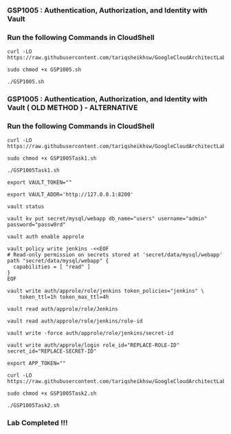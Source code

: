 ### GSP1005 :  Authentication, Authorization, and Identity with Vault 

### Run the following Commands in CloudShell

```
curl -LO https://raw.githubusercontent.com/tariqsheikhsw/GoogleCloudArchitectLabs/main/Solutions/GSP1005.sh

sudo chmod +x GSP1005.sh

./GSP1005.sh
```


### GSP1005 :  Authentication, Authorization, and Identity with Vault  ( OLD METHOD ) - ALTERNATIVE

### Run the following Commands in CloudShell

```
curl -LO https://raw.githubusercontent.com/tariqsheikhsw/GoogleCloudArchitectLabs/main/Solutions/GSP1005Task1.sh

sudo chmod +x GSP1005Task1.sh

./GSP1005Task1.sh
```
```
export VAULT_TOKEN=""
```
```
export VAULT_ADDR='http://127.0.0.1:8200'

vault status

vault kv put secret/mysql/webapp db_name="users" username="admin" password="passw0rd"

vault auth enable approle

vault policy write jenkins -<<EOF
# Read-only permission on secrets stored at 'secret/data/mysql/webapp'
path "secret/data/mysql/webapp" {
  capabilities = [ "read" ]
}
EOF

vault write auth/approle/role/jenkins token_policies="jenkins" \
    token_ttl=1h token_max_ttl=4h

vault read auth/approle/role/Jenkins

vault read auth/approle/role/jenkins/role-id

vault write -force auth/approle/role/jenkins/secret-id
```
```
vault write auth/approle/login role_id="REPLACE-ROLE-ID" secret_id="REPLACE-SECRET-ID"
```
```
export APP_TOKEN=""
```
```
curl -LO https://raw.githubusercontent.com/tariqsheikhsw/GoogleCloudArchitectLabs/main/Solutions/GSP1005Task2.sh

sudo chmod +x GSP1005Task2.sh

./GSP1005Task2.sh
```

### Lab Completed !!!
